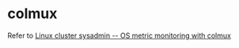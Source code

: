 # colmux

Refer to [Linux cluster sysadmin -- OS metric monitoring with colmux](https://www.rittmanmead.com/blog/2014/12/linux-cluster-sysadmin-os-metric-monitoring-with-colmux/)


